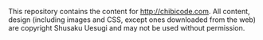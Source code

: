 This repository contains the content for http://chibicode.com. All content, design (including images and CSS, except ones downloaded from the web) are copyright Shusaku Uesugi and may not be used without permission.